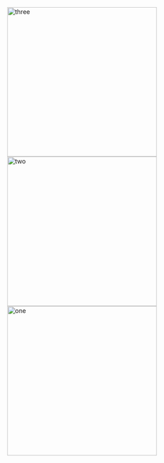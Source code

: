 <img width="344" alt="three" src="https://user-images.githubusercontent.com/49156359/148557882-27c31c2f-0296-4550-8e9d-72bd51a57647.png">
<img width="344" alt="two" src="https://user-images.githubusercontent.com/49156359/148557896-5dc9a3e4-b9a3-4f73-8fc2-0f278c88d752.png">
<img width="344" alt="one" src="https://user-images.githubusercontent.com/49156359/148557906-cd493979-d5d6-4e36-b1c7-52d0ef332688.png">
